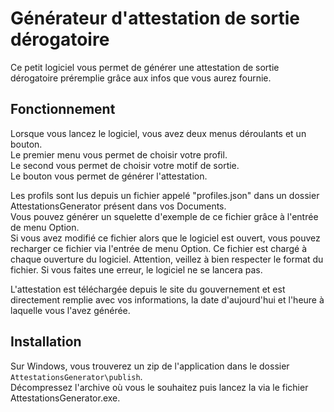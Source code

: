 # Générateur d'attestation de sortie dérogatoire

Ce petit logiciel vous permet de générer une attestation de sortie dérogatoire préremplie grâce aux infos que vous aurez fournie.

## Fonctionnement

Lorsque vous lancez le logiciel, vous avez deux menus déroulants et un bouton.  
Le premier menu vous permet de choisir votre profil.  
Le second vous permet de choisir votre motif de sortie.  
Le bouton vous permet de générer l'attestation.

Les profils sont lus depuis un fichier appelé "profiles.json" dans un dossier AttestationsGenerator présent dans vos Documents.  
Vous pouvez générer un squelette d'exemple de ce fichier grâce à l'entrée de menu Option.  
Si vous avez modifié ce fichier alors que le logiciel est ouvert, vous pouvez recharger ce fichier via l'entrée de menu Option.
Ce fichier est chargé à chaque ouverture du logiciel. Attention, veillez à bien respecter le format du fichier. Si vous faites une erreur, le logiciel ne se lancera pas.

L'attestation est téléchargée depuis le site du gouvernement et est directement remplie avec vos informations, la date d'aujourd'hui et l'heure à laquelle vous l'avez générée.

## Installation

Sur Windows, vous trouverez un zip de l'application dans le dossier `AttestationsGenerator\publish`.  
Décompressez l'archive où vous le souhaitez puis lancez la via le fichier AttestationsGenerator.exe.  

